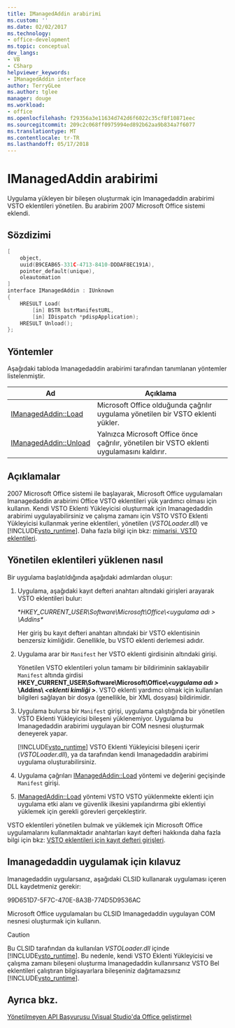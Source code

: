 ```yaml
---
title: IManagedAddin arabirimi
ms.custom: ''
ms.date: 02/02/2017
ms.technology:
- office-development
ms.topic: conceptual
dev_langs:
- VB
- CSharp
helpviewer_keywords:
- IManagedAddin interface
author: TerryGLee
ms.author: tglee
manager: douge
ms.workload:
- office
ms.openlocfilehash: f29356a3e11634d742d6f6022c35cf8f10871eec
ms.sourcegitcommit: 209c2c068ff0975994ed892b62aa9b834a7f6077
ms.translationtype: MT
ms.contentlocale: tr-TR
ms.lasthandoff: 05/17/2018
---
```

# <a name="imanagedaddin-interface"></a>IManagedAddin arabirimi
  Uygulama yükleyen bir bileşen oluşturmak için Imanagedaddin arabirimi VSTO eklentileri yönetilen. Bu arabirim 2007 Microsoft Office sistemi eklendi.  
  
## <a name="syntax"></a>Sözdizimi  
  
```c++
[  
    object,  
    uuid(B9CEAB65-331C-4713-8410-DDDAF8EC191A),  
    pointer_default(unique),  
    oleautomation  
]  
interface IManagedAddin : IUnknown  
{  
    HRESULT Load(  
        [in] BSTR bstrManifestURL,   
        [in] IDispatch *pdispApplication);  
    HRESULT Unload();  
};  
```  
  
## <a name="methods"></a>Yöntemler  
 Aşağıdaki tabloda Imanagedaddin arabirimi tarafından tanımlanan yöntemler listelenmiştir.  
  
|Ad|Açıklama|  
|----------|-----------------|  
|[IManagedAddin::Load](../vsto/imanagedaddin-load.md)|Microsoft Office olduğunda çağrılır uygulama yönetilen bir VSTO eklenti yükler.|  
|[IManagedAddin::Unload](../vsto/imanagedaddin-unload.md)|Yalnızca Microsoft Office önce çağrılır, yönetilen bir VSTO eklenti uygulamasını kaldırır.|  
  
## <a name="remarks"></a>Açıklamalar  
 2007 Microsoft Office sistemi ile başlayarak, Microsoft Office uygulamaları Imanagedaddin arabirimi Office VSTO eklentileri yük yardımcı olması için kullanın. Kendi VSTO Eklenti Yükleyicisi oluşturmak için Imanagedaddin arabirimi uygulayabilirsiniz ve çalışma zamanı için VSTO VSTO Eklenti Yükleyicisi kullanmak yerine eklentileri, yönetilen (*VSTOLoader.dll*) ve [!INCLUDE[vsto_runtime](../vsto/includes/vsto-runtime-md.md)]. Daha fazla bilgi için bkz: [mimarisi, VSTO eklentileri](../vsto/architecture-of-vsto-add-ins.md).  
  
## <a name="how-managed-add-ins-are-loaded"></a>Yönetilen eklentileri yüklenen nasıl  
 Bir uygulama başlatıldığında aşağıdaki adımlardan oluşur:  
  
1.  Uygulama, aşağıdaki kayıt defteri anahtarı altındaki girişleri arayarak VSTO eklentileri bulur:  
  
     **HKEY_CURRENT_USER\Software\Microsoft\Office\\_\<uygulama adı >_ \Addins\**  
  
     Her giriş bu kayıt defteri anahtarı altındaki bir VSTO eklentisinin benzersiz kimliğidir. Genellikle, bu VSTO eklenti derlemesi adıdır.  
  
2.  Uygulama arar bir `Manifest` her VSTO eklenti girdisinin altındaki girişi.  
  
     Yönetilen VSTO eklentileri yolun tamamı bir bildiriminin saklayabilir `Manifest` altında girdisi **HKEY_CURRENT_USER\Software\Microsoft\Office\\_\<uygulama adı >_ \Addins\\  _\<eklenti kimliği >_**. VSTO eklenti yardımcı olmak için kullanılan bilgileri sağlayan bir dosya (genellikle, bir XML dosyası) bildirimidir.  
  
3.  Uygulama bulursa bir `Manifest` girişi, uygulama çalıştığında bir yönetilen VSTO Eklenti Yükleyicisi bileşeni yüklenemiyor. Uygulama bu Imanagedaddin arabirimi uygulayan bir COM nesnesi oluşturmak deneyerek yapar.  
  
     [!INCLUDE[vsto_runtime](../vsto/includes/vsto-runtime-md.md)] VSTO Eklenti Yükleyicisi bileşeni içerir (*VSTOLoader.dll*), ya da tarafından kendi Imanagedaddin arabirimi uygulama oluşturabilirsiniz.  
  
4.  Uygulama çağrıları [IManagedAddin::Load](../vsto/imanagedaddin-load.md) yöntemi ve değerini geçişinde `Manifest` girişi.  
  
5.  [IManagedAddin::Load](../vsto/imanagedaddin-load.md) yöntemi VSTO VSTO yüklenmekte eklenti için uygulama etki alanı ve güvenlik ilkesini yapılandırma gibi eklentiyi yüklemek için gerekli görevleri gerçekleştirir.  
  
 VSTO eklentileri yönetilen bulmak ve yüklemek için Microsoft Office uygulamalarını kullanmaktadır anahtarları kayıt defteri hakkında daha fazla bilgi için bkz: [VSTO eklentileri için kayıt defteri girişleri](../vsto/registry-entries-for-vsto-add-ins.md).  
  
## <a name="guidance-to-implement-imanagedaddin"></a>Imanagedaddin uygulamak için kılavuz  
 Imanagedaddin uygularsanız, aşağıdaki CLSID kullanarak uygulaması içeren DLL kaydetmeniz gerekir:  
  
 99D651D7-5F7C-470E-8A3B-774D5D9536AC  
  
 Microsoft Office uygulamaları bu CLSID Imanagedaddin uygulayan COM nesnesi oluşturmak için kullanın.  
  
> [!CAUTION]  
>  Bu CLSID tarafından da kullanılan *VSTOLoader.dll* içinde [!INCLUDE[vsto_runtime](../vsto/includes/vsto-runtime-md.md)]. Bu nedenle, kendi VSTO Eklenti Yükleyicisi ve çalışma zamanı bileşeni oluşturma Imanagedaddin kullanırsanız VSTO Bel eklentileri çalıştıran bilgisayarlara bileşeniniz dağıtamazsınız [!INCLUDE[vsto_runtime](../vsto/includes/vsto-runtime-md.md)].  
  
## <a name="see-also"></a>Ayrıca bkz.  
 [Yönetilmeyen API Başvurusu &#40;Visual Studio'da Office geliştirme&#41;](../vsto/unmanaged-api-reference-office-development-in-visual-studio.md)  
  
  